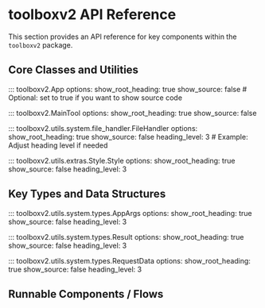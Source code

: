 # toolboxv2 API Reference

This section provides an API reference for key components within the `toolboxv2` package.

## Core Classes and Utilities

::: toolboxv2.App
    options:
      show_root_heading: true
      show_source: false # Optional: set to true if you want to show source code

::: toolboxv2.MainTool
    options:
      show_root_heading: true
      show_source: false

::: toolboxv2.utils.system.file_handler.FileHandler
    options:
      show_root_heading: true
      show_source: false
      heading_level: 3 # Example: Adjust heading level if needed

::: toolboxv2.utils.extras.Style.Style
    options:
      show_root_heading: true
      show_source: false
      heading_level: 3

## Key Types and Data Structures

::: toolboxv2.utils.system.types.AppArgs
    options:
      show_root_heading: true
      show_source: false
      heading_level: 3

::: toolboxv2.utils.system.types.Result
    options:
      show_root_heading: true
      show_source: false
      heading_level: 3

::: toolboxv2.utils.system.types.RequestData
    options:
      show_root_heading: true
      show_source: false
      heading_level: 3

## Runnable Components / Flows

<!--
  If 'runnable' refers to a specific module or class, use the ::: syntax.
  For example, if you have a module 'toolboxv2.runnable':
-->
<!-- ::: toolboxv2.runnable -->

<!--
  Or if 'runnable' is a specific class within a module, e.g., toolboxv2.flows.MyRunnableFlow:
-->
<!-- ::: toolboxv2.flows.MyRunnableFlow -->

<!--
  If 'runnable' refers to a conceptual section about how to make things runnable
  or list key runnable scripts/flows, you might describe it textually or link to
  the CLI documentation. For now, I'm assuming it might be a module or class.
  If it's not, this section would need a different approach.
-->
